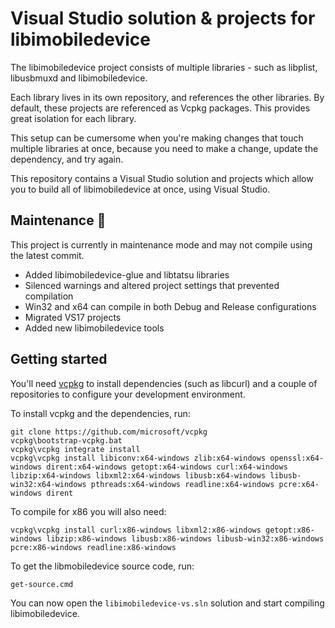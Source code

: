 # Visual Studio solution & projects for libimobiledevice

The libimobiledevice project consists of multiple libraries - such as libplist, libusbmuxd
and libimobiledevice.

Each library lives in its own repository, and references the other libraries. By default,
these projects are referenced as Vcpkg packages. This provides great isolation for each library.

This setup can be cumersome when you're making changes that touch multiple libraries at once,
because you need to make a change, update the dependency, and try again.

This repository contains a Visual Studio solution and projects which allow you to build
all of libimobiledevice at once, using Visual Studio.

## Maintenance 🔧

This project is currently in maintenance mode and may not compile using the latest commit.

* Added libimobiledevice-glue and libtatsu libraries
* Silenced warnings and altered project settings that prevented compilation
* Win32 and x64 can compile in both Debug and Release configurations
* Migrated VS17 projects
* Added new libimobiledevice tools

## Getting started

You'll need [vcpkg](https://github.com/microsoft/vcpkg) to install dependencies (such as libcurl)
and a couple of repositories to configure your development environment.

To install vcpkg and the dependencies, run:

```
git clone https://github.com/microsoft/vcpkg
vcpkg\bootstrap-vcpkg.bat
vcpkg\vcpkg integrate install
vcpkg\vcpkg install libiconv:x64-windows zlib:x64-windows openssl:x64-windows dirent:x64-windows getopt:x64-windows curl:x64-windows libzip:x64-windows libxml2:x64-windows libusb:x64-windows libusb-win32:x64-windows pthreads:x64-windows readline:x64-windows pcre:x64-windows dirent
```

To compile for x86 you will also need:

```
vcpkg\vcpkg install curl:x86-windows libxml2:x86-windows getopt:x86-windows libzip:x86-windows libusb:x86-windows libusb-win32:x86-windows pcre:x86-windows readline:x86-windows
```

To get the libmobiledevice source code, run:

```
get-source.cmd
```

You can now open the `libimobiledevice-vs.sln` solution and start compiling libimobiledevice.
